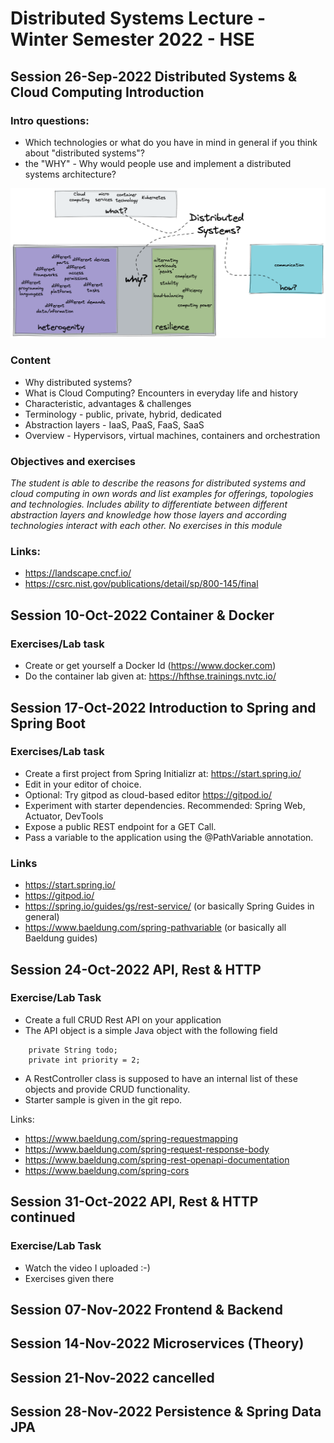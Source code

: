 # Distributed Systems Lecture - Winter Semester 2022 - HSE

## Session 26-Sep-2022 Distributed Systems & Cloud Computing Introduction

### Intro questions:

* Which technologies or what do you have in mind in general if you think about "distributed systems"?
* the "WHY" - Why would people use and implement a distributed systems architecture?

![Initial Brainstorm](pics/distributed_systems_initial_braindump.png)

### Content

* Why distributed systems?
* What is Cloud Computing? Encounters in everyday life and history
* Characteristic, advantages & challenges
* Terminology - public, private, hybrid, dedicated
* Abstraction layers - IaaS, PaaS, FaaS, SaaS
* Overview - Hypervisors, virtual machines, containers and orchestration

### Objectives and exercises
_The student is able to describe the reasons for distributed systems and
cloud computing in own words and list examples for offerings, topologies and technologies. Includes ability to differentiate between different abstraction layers and knowledge how those layers and according technologies interact with each other. No exercises in this module_

### Links:

* https://landscape.cncf.io/
* https://csrc.nist.gov/publications/detail/sp/800-145/final

## Session 10-Oct-2022 Container & Docker

### Exercises/Lab task

* Create or get yourself a Docker Id (https://www.docker.com)
* Do the container lab given at: https://hfthse.trainings.nvtc.io/

## Session 17-Oct-2022 Introduction to Spring and Spring Boot

### Exercises/Lab task

* Create a first project from Spring Initializr at: https://start.spring.io/
* Edit in your editor of choice.
* Optional: Try gitpod as cloud-based editor https://gitpod.io/
* Experiment with starter dependencies. Recommended: Spring Web, Actuator, DevTools
* Expose a public REST endpoint for a GET Call.
* Pass a variable to the application using the @PathVariable annotation.

### Links

* https://start.spring.io/
* https://gitpod.io/
* https://spring.io/guides/gs/rest-service/ (or basically Spring Guides in general)
* https://www.baeldung.com/spring-pathvariable (or basically all Baeldung guides)

## Session 24-Oct-2022 API, Rest & HTTP

### Exercise/Lab Task

* Create a full CRUD Rest API on your application
* The API object is a simple Java object with the following field
````
    private String todo;
    private int priority = 2;
````
* A RestController class is supposed to have an internal list of these objects and provide CRUD functionality.
* Starter sample is given in the git repo.

Links:

* https://www.baeldung.com/spring-requestmapping
* https://www.baeldung.com/spring-request-response-body
* https://www.baeldung.com/spring-rest-openapi-documentation
* https://www.baeldung.com/spring-cors

## Session 31-Oct-2022 API, Rest & HTTP continued

### Exercise/Lab Task

* Watch the video I uploaded :-)
* Exercises given there

## Session 07-Nov-2022 Frontend & Backend

## Session 14-Nov-2022 Microservices (Theory)

## Session 21-Nov-2022 cancelled

## Session 28-Nov-2022 Persistence & Spring Data JPA
